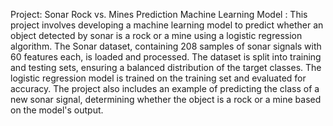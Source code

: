 Project: Sonar Rock vs. Mines Prediction Machine Learning Model : 
This project involves developing a machine learning model to predict whether an object detected by sonar is a rock or a mine using a logistic regression algorithm. The Sonar dataset, containing 208 samples of sonar signals with 60 features each, is loaded and processed. The dataset is split into training and testing sets, ensuring a balanced distribution of the target classes. The logistic regression model is trained on the training set and evaluated for accuracy. The project also includes an example of predicting the class of a new sonar signal, determining whether the object is a rock or a mine based on the model's output.
